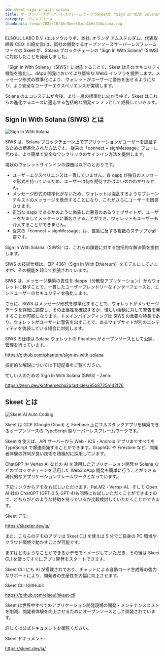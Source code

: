 ```yaml
---
id: skeet-sign-in-with-solana
title: オープンソースサーバーレスフレームワークのSkeetが "Sign In With Solana" (SIWS) に対応
category: プレスリリース
thumbnail: /news/2023/10/16/SkeetSignInWithSolana.png
---
```


ELSOUL LABO B.V. (エルソウルラボ、本社: オランダ アムステルダム、代表取締役 CEO:
川崎文武)は、同社の開発するオープンソースサーバーレスフレームワークの Skeet
が、Solana ブロックチェーンの "Sign In With Solana" (SIWS)
に対応したことを発表しました。

「Sign In With Solana」（SIWS）に対応することで、Skeet
はそのセキュリティ機能を強化し、dApp 開発においてより堅牢な Web3
インフラを提供します。メッセージ形式の標準化により、ウォレットがユーザーに警告を出せるようになり、より安全なユーザーエクスペリエンスが実現します。

Solana のエコシステムが今後、より一層の標準化に向かう中で、Skeet
はこれらの進化するニーズに適応する包括的な開発インフラとして成長していきます。

## Sign In With Solana (SIWS) とは

![Sign In With Solana](/news/2023/10/16/SignInWithSolana.png)

SIWS は、Solana
ブロックチェーン上でアプリケーションがユーザーを認証するための標準化された方法です。
従来の「connect +
signMessage」フローに代わる、より簡単で安全なワンクリックのサインイン方法を提供します。

現状のウォレットサインインの課題は以下のとおりです。

- ユーザーエクスペリエンスは一貫していません。各 dapp
  が独自のメッセージ形式を持っているため、ユーザーは何を期待すればよいのかわかりません。
- メッセージ形式の標準化がないため、ウォレットは混乱するようなプレーンテキストのメッセージを表示することになり、これがさらにユーザーを困惑させます。
- 正当な dapp
  であるかのように偽装した悪意のあるウェブサイトが、ユーザーをだましてメッセージに署名させることができ、ウォレットもユーザーも介入することができません。
- 従来の「connect + signMessage」は、直感に反する複数のステップが必要です。

Sign In With Solana（SIWS）は、これらの課題に対する包括的な解決策を提供します。

SIWS の技術仕様は、EIP-4361（Sign In With
Ethereum）をモデルにしていますが、その機能を超えて拡張されています。

SIWS は、メッセージ構築の責任を
dapps（分散型アプリケーション）からウォレットに移すことで、一貫したユーザーフレンドリーなインターフェースと、エンドユーザーのセキュリティを強化します。

さらに、SIWS
はメッセージ形式を標準化することで、ウォレットがメッセージデータを詳細に調査し、その正当性を確認するか、怪しい活動に対して警告を発することが可能になります。ドメインバインディングは
SIWS
の重要な特長であり、ウォレットがユーザーに警告を出すことで、あるウェブサイトが別のエンティティを偽装している場合に対処します。

SIWS の仕様は Solana ウォレットの Phantom
がオープンソースとして公開、管理を行っています。

https://github.com/phantom/sign-in-with-solana

技術的な解説については下記記事をご覧ください。

忙しい人のための Sign In With Solana (SIWS) - Zenn:

https://zenn.dev/ki4themecha2q/articles/85b8725a142f76

## Skeet とは

![Skeet AI Auto Coding](/news/2023/09/15/SkeetJA.png)

Skeet は GCP (Google Cloud) と Firebase
上にフルスタックアプリを構築できるオープンソースの TypeScript
製サーバーレスフレームワークです。

Skeet を使えば、API サーバーから Web・iOS・Android アプリまですべてを TypeScript
で爆速開発することができます。GraphQL や Firestore
など、開発者体験の評判が良い技術を積極的に採用しています。

ChatGPT や Vertex AI などの AI を活用したアプリケーション開発や Solana
などのブロックチェーンを活用した Web3 dApp
開発も簡単に行うことができる現代的なアプリケーションフレームワークとなっています。

下記リンクからデモをお試しいただけます。PaLM2・Vertex AI、そして Open AI 社の
ChatGPT (GPT-3.5,
GPT-4)も同時にお試しいただくことができますので、どちらがどのような特徴を持っているか比較検討していただくことができます。

Skeet デモ:

https://skeeter.dev/ja/

また、こちらのデモのアプリは Skeet CLI を使えば 5 分でご自身の PC
環境やクラウド環境で動かすことが可能です。

まずはどのようなことができるかデモでイメージしていただき、その後は Skeet CLI
を使ってすぐにアプリ開発をスタートできます。

Skeet CLI にも AI
が搭載されており、チャットによる自動コード生成等の強力なサポートにより、開発者の生産性を大幅に向上させます。

Skeet CLI (GitHub):

https://github.com/elsoul/skeet-cli

Skeet
は世界中すべてのアプリケーション開発現場の開発・メンテナンスコストを削減、開発者体験を向上させるためにオープンソースとして開発されています。

詳しくは公式ドキュメントを御覧ください。

Skeet ドキュメント:

https://skeet.dev/ja/
